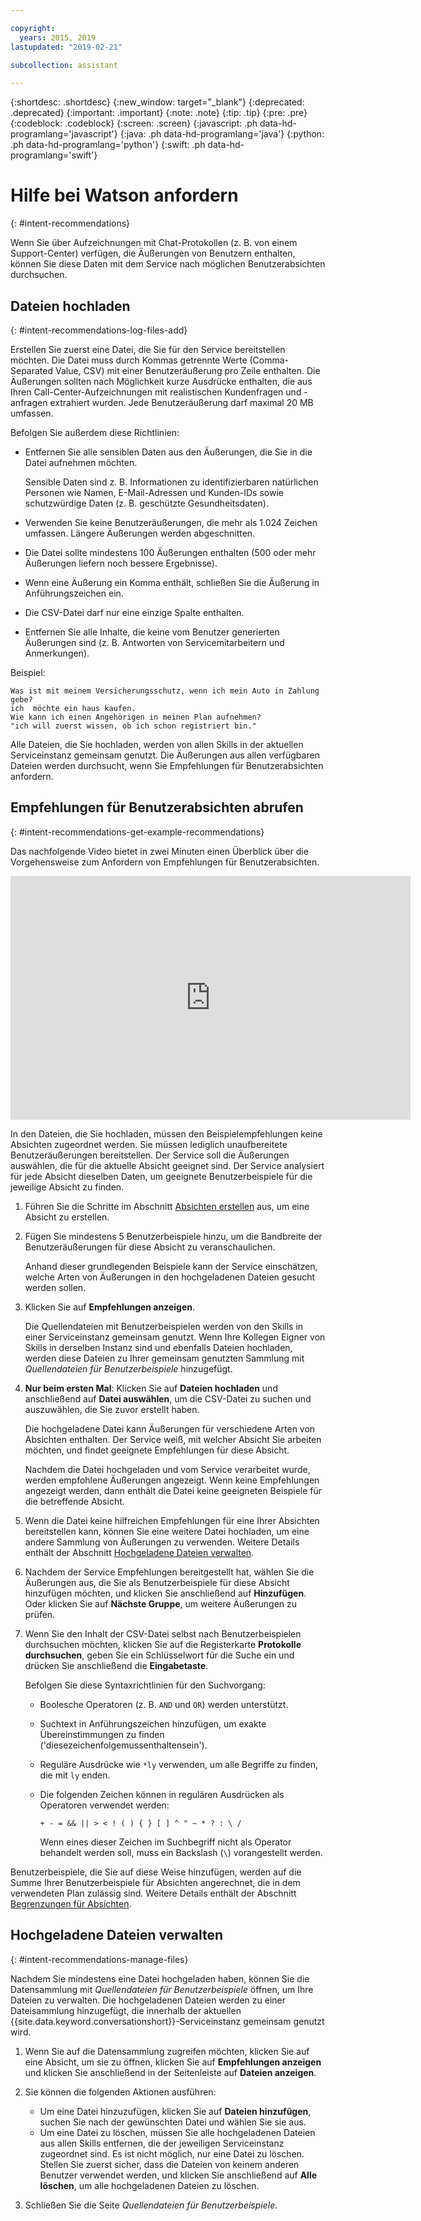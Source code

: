 ```yaml
---

copyright:
  years: 2015, 2019
lastupdated: "2019-02-21"

subcollection: assistant

---
```


{:shortdesc: .shortdesc}
{:new_window: target="_blank"}
{:deprecated: .deprecated}
{:important: .important}
{:note: .note}
{:tip: .tip}
{:pre: .pre}
{:codeblock: .codeblock}
{:screen: .screen}
{:javascript: .ph data-hd-programlang='javascript'}
{:java: .ph data-hd-programlang='java'}
{:python: .ph data-hd-programlang='python'}
{:swift: .ph data-hd-programlang='swift'}

# Hilfe bei Watson anfordern
{: #intent-recommendations}

Wenn Sie über Aufzeichnungen mit Chat-Protokollen (z. B. von einem Support-Center) verfügen, die Äußerungen von Benutzern enthalten, können Sie diese Daten mit dem Service nach möglichen Benutzerabsichten durchsuchen. 

## Dateien hochladen
{: #intent-recommendations-log-files-add}

Erstellen Sie zuerst eine Datei, die Sie für den Service bereitstellen möchten. Die Datei muss durch Kommas getrennte Werte (Comma-Separated Value, CSV) mit einer Benutzeräußerung pro Zeile enthalten. Die Äußerungen sollten nach Möglichkeit kurze Ausdrücke enthalten, die aus Ihren Call-Center-Aufzeichnungen mit realistischen Kundenfragen und -anfragen extrahiert wurden. Jede Benutzeräußerung darf maximal 20 MB umfassen. 

Befolgen Sie außerdem diese Richtlinien: 

  - Entfernen Sie alle sensiblen Daten aus den Äußerungen, die Sie in die Datei aufnehmen möchten.

    Sensible Daten sind z. B. Informationen zu identifizierbaren natürlichen Personen wie Namen, E-Mail-Adressen und Kunden-IDs sowie schutzwürdige Daten (z. B. geschützte Gesundheitsdaten).
  - Verwenden Sie keine Benutzeräußerungen, die mehr als 1.024 Zeichen umfassen. Längere Äußerungen werden abgeschnitten.
  - Die Datei sollte mindestens 100 Äußerungen enthalten (500 oder mehr Äußerungen liefern noch bessere Ergebnisse).
  - Wenn eine Äußerung ein Komma enthält, schließen Sie die Äußerung in Anführungszeichen ein.
  - Die CSV-Datei darf nur eine einzige Spalte enthalten.
  - Entfernen Sie alle Inhalte, die keine vom Benutzer generierten Äußerungen sind (z. B. Antworten von Servicemitarbeitern und Anmerkungen).

  Beispiel:

  ```
  Was ist mit meinem Versicherungsschutz, wenn ich mein Auto in Zahlung gebe?
  ich  möchte ein haus kaufen.
  Wie kann ich einen Angehörigen in meinen Plan aufnehmen?
  "ich will zuerst wissen, ob ich schon registriert bin."
  ```

Alle Dateien, die Sie hochladen, werden von allen Skills in der aktuellen Serviceinstanz gemeinsam genutzt. Die Äußerungen aus allen verfügbaren Dateien werden durchsucht, wenn Sie Empfehlungen für Benutzerabsichten anfordern. 

## Empfehlungen für Benutzerabsichten abrufen
{: #intent-recommendations-get-example-recommendations}

Das nachfolgende Video bietet in zwei Minuten einen Überblick über die Vorgehensweise zum Anfordern von Empfehlungen für Benutzerabsichten.

<iframe class="embed-responsive-item" id="youtubeplayer" title="Empfehlungen für Benutzerabsichten" type="text/html" width="640" height="390" src="https://www.youtube.com/embed/L3FI8KeZfsc?rel=0" frameborder="0" webkitallowfullscreen mozallowfullscreen allowfullscreen> </iframe>

In den Dateien, die Sie hochladen, müssen den Beispielempfehlungen keine Absichten zugeordnet werden. Sie müssen lediglich unaufbereitete Benutzeräußerungen bereitstellen. Der Service soll die Äußerungen auswählen, die für die aktuelle Absicht geeignet sind. Der Service analysiert für jede Absicht dieselben Daten, um geeignete Benutzerbeispiele für die jeweilige Absicht zu finden. 

1.  Führen Sie die Schritte im Abschnitt [Absichten erstellen](/docs/services/assistant?topic=assistant-intents#intents-creating-intents-task) aus, um eine Absicht zu erstellen.

1.  Fügen Sie mindestens 5 Benutzerbeispiele hinzu, um die Bandbreite der Benutzeräußerungen für diese Absicht zu veranschaulichen.

    Anhand dieser grundlegenden Beispiele kann der Service einschätzen, welche Arten von Äußerungen in den hochgeladenen Dateien gesucht werden sollen.

1.  Klicken Sie auf **Empfehlungen anzeigen**.

    Die Quellendateien mit Benutzerbeispielen werden von den Skills in einer Serviceinstanz gemeinsam genutzt. Wenn Ihre Kollegen Eigner von Skills in derselben Instanz sind und ebenfalls Dateien hochladen, werden diese Dateien zu Ihrer gemeinsam genutzten Sammlung mit *Quellendateien für Benutzerbeispiele* hinzugefügt.

1.  **Nur beim ersten Mal**: Klicken Sie auf **Dateien hochladen** und anschließend auf **Datei auswählen**, um die CSV-Datei zu suchen und auszuwählen, die Sie zuvor erstellt haben.

    Die hochgeladene Datei kann Äußerungen für verschiedene Arten von Absichten enthalten. Der Service weiß, mit welcher Absicht Sie arbeiten möchten, und findet geeignete Empfehlungen für diese Absicht. 

    Nachdem die Datei hochgeladen und vom Service verarbeitet wurde, werden empfohlene Äußerungen angezeigt. Wenn keine Empfehlungen angezeigt werden, dann enthält die Datei keine geeigneten Beispiele für die betreffende Absicht. 

1.  Wenn die Datei keine hilfreichen Empfehlungen für eine Ihrer Absichten bereitstellen kann, können Sie eine weitere Datei hochladen, um eine andere Sammlung von Äußerungen zu verwenden. Weitere Details enthält der Abschnitt [Hochgeladene Dateien verwalten](#intent-recommendations-manage-files).

1.  Nachdem der Service Empfehlungen bereitgestellt hat, wählen Sie die Äußerungen aus, die Sie als Benutzerbeispiele für diese Absicht hinzufügen möchten, und klicken Sie anschließend auf **Hinzufügen**. Oder klicken Sie auf **Nächste Gruppe**, um weitere Äußerungen zu prüfen.
1.  Wenn Sie den Inhalt der CSV-Datei selbst nach Benutzerbeispielen durchsuchen möchten, klicken Sie auf die Registerkarte **Protokolle durchsuchen**, geben Sie ein Schlüsselwort für die Suche ein und drücken Sie anschließend die **Eingabetaste**.

    Befolgen Sie diese Syntaxrichtlinien für den Suchvorgang: 

    - Boolesche Operatoren (z. B. `AND` und `OR`) werden unterstützt.
    - Suchtext in Anführungszeichen hinzufügen, um exakte Übereinstimmungen zu finden ('diesezeichenfolgemussenthaltensein').
    - Reguläre Ausdrücke wie `*ly` verwenden, um alle Begriffe zu finden, die mit `ly` enden.
    - Die folgenden Zeichen können in regulären Ausdrücken als Operatoren verwendet werden:

      `+ - = && || > < ! ( ) { } [ ] ^ " ~ * ? : \ /`

      Wenn eines dieser Zeichen im Suchbegriff nicht als Operator behandelt werden soll, muss ein Backslash (`\`) vorangestellt werden.

Benutzerbeispiele, die Sie auf diese Weise hinzufügen, werden auf die Summe Ihrer Benutzerbeispiele für Absichten angerechnet, die in dem verwendeten Plan zulässig sind. Weitere Details enthält der Abschnitt [Begrenzungen für Absichten](/docs/services/assistant?topic=assistant-intents#intents-limits).

## Hochgeladene Dateien verwalten
{: #intent-recommendations-manage-files}

Nachdem Sie mindestens eine Datei hochgeladen haben, können Sie die Datensammlung mit *Quellendateien für Benutzerbeispiele* öffnen, um Ihre Dateien zu verwalten. Die hochgeladenen Dateien werden zu einer Dateisammlung hinzugefügt, die innerhalb der aktuellen {{site.data.keyword.conversationshort}}-Serviceinstanz gemeinsam genutzt wird. 

1.  Wenn Sie auf die Datensammlung zugreifen möchten, klicken Sie auf eine Absicht, um sie zu öffnen, klicken Sie auf **Empfehlungen anzeigen** und klicken Sie anschließend in der Seitenleiste auf **Dateien anzeigen**. 

1.  Sie können die folgenden Aktionen ausführen: 

    - Um eine Datei hinzuzufügen, klicken Sie auf **Dateien hinzufügen**, suchen Sie nach der gewünschten Datei und wählen Sie sie aus.
    - Um eine Datei zu löschen, müssen Sie alle hochgeladenen Dateien aus allen Skills entfernen, die der jeweiligen Serviceinstanz zugeordnet sind. Es ist nicht möglich, nur eine Datei zu löschen. Stellen Sie zuerst sicher, dass die Dateien von keinem anderen Benutzer verwendet werden, und klicken Sie anschließend auf **Alle löschen**, um alle hochgeladenen Dateien zu löschen.

1.  Schließen Sie die Seite *Quellendateien für Benutzerbeispiele*.
